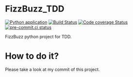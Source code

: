 # FizzBuzz_TDD

[![Python application](https://github.com/gaoshanyu/FizzBuzz_TDD/actions/workflows/python-app.yml/badge.svg)](https://github.com/gaoshanyu/FizzBuzz_TDD/actions/workflows/python-app.yml)
[![Build Status](https://travis-ci.com/gaoshanyu/FizzBuzz_TDD.svg?branch=main)](https://travis-ci.com/gaoshanyu/FizzBuzz_TDD)
[![Code coverage Status](https://codecov.io/gh/gaoshanyu/FizzBuzz_TDD/branch/main/graph/badge.svg)](https://codecov.io/gh/gaoshanyu/FizzBuzz_TDD)
[![pre-commit.ci status](https://results.pre-commit.ci/badge/github/gaoshanyu/FizzBuzz_TDD/main.svg)](https://results.pre-commit.ci/latest/github/gaoshanyu/FizzBuzz_TDD/main)

FizzBuzz python project for TDD.

# How to do it?

Please take a look at my commit of this project.
